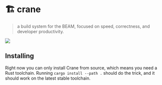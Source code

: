 # :building_construction: crane
> a build system for the BEAM, focused on speed, correctness, and developer
> productivity.

<img src="https://external-content.duckduckgo.com/iu/?u=https%3A%2F%2Fi.pinimg.com%2Foriginals%2Fb9%2F3d%2Fb5%2Fb93db5e965fb69dddf7e672ed5f74395.jpg&f=1&nofb=1" />

## Installing

Right now you can only install Crane from source, which means you need a Rust
toolchain. Running `cargo install --path .` should do the trick, and it should
work on the latest stable toolchain.
